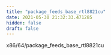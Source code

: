 ```yaml
---
title: "package_feeds_base_rtl8821cu"
date: 2021-05-30 21:32:33.471285
hidden: false
draft: false
---
```


x86/64/package_feeds_base_rtl8821cu

